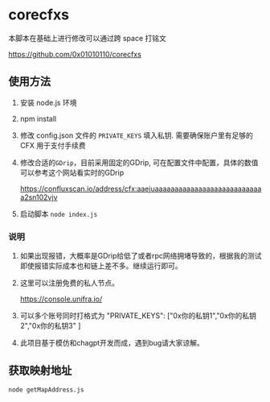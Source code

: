 # corecfxs

本脚本在基础上进行修改可以通过跨 space 打铭文

https://github.com/0x01010110/corecfxs

## 使用方法

1. 安装 node.js 环境

2. npm install

3. 修改 config.json 文件的 `PRIVATE_KEYS` 填入私钥. 需要确保账户里有足够的 CFX 用于支付手续费 

4. 修改合适的`GDrip`，目前采用固定的GDrip, 可在配置文件中配置，具体的数值可以参考这个网站看实时的GDrip

   https://confluxscan.io/address/cfx:aaejuaaaaaaaaaaaaaaaaaaaaaaaaaaaa2sn102vjv

5. 启动脚本  `node index.js`

  

### 说明

1. 如果出现报错，大概率是GDrip给低了或者rpc网络拥堵导致的，根据我的测试即使报错实际成本也和链上差不多。继续运行即可。

2. 这里可以注册免费的私人节点。

    https://console.unifra.io/

3. 可以多个账号同时打格式为 "PRIVATE_KEYS": ["0x你的私钥1","0x你的私钥2","0x你的私钥3" ]
   
4. 此项目基于模仿和chagpt开发而成，遇到bug请大家谅解。
   
## 获取映射地址

```shell
node getMapAddress.js
```
